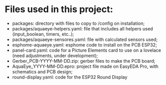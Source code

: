 # **Files used in this project:**


* packages: directory with files to copy to /config on installation;
* packages/aquaeye-helpers.yaml: file that includes all helpers used (input_boolean, timers, etc..);
* packages/aquaeye-sensores.yaml: file with calculated sensors used;
* esphome-aquaeye.yaml: esphome code to install on the PCB ESP32;
* panel-card.yaml: code for a Picture Elements card to use on a lovelace (need adjustments, under development);
* Gerber_PCB-YYYY-MM-DD.zip: gerber files to make the PCB board;
* AquaEye_YYYY-MM-DD.epro: project file made on EasyEDA Pro, with schematics and PCB design;
* round-display.yaml: code for the ESP32 Round Display
